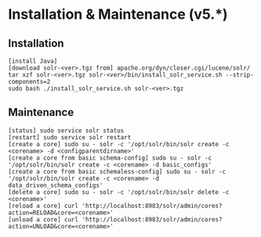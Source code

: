 # Installation & Maintenance (v5.*)

## Installation

    [install Java]
    [download solr-<ver>.tgz from] apache.org/dyn/closer.cgi/lucene/solr/
    tar xzf solr-<ver>.tgz solr-<ver>/bin/install_solr_service.sh --strip-components=2
    sudo bash ./install_solr_service.sh solr-<ver>.tgz

## Maintenance

    [status] sudo service solr status
    [restart] sudo service solr restart
    [create a core] sudo su - solr -c '/opt/solr/bin/solr create -c <corename> -d <configparentdirname>'
    [create a core from basic schema-config] sudo su - solr -c '/opt/solr/bin/solr create -c <corename> -d basic_configs'
    [create a core from basic schemaless-config] sudo su - solr -c '/opt/solr/bin/solr create -c <corename> -d data_driven_schema_configs'
    [delete a core] sudo su - solr -c '/opt/solr/bin/solr delete -c <corename>'
    [reload a core] curl 'http://localhost:8983/solr/admin/cores?action=RELOAD&core=<corename>'
    [unload a core] curl 'http://localhost:8983/solr/admin/cores?action=UNLOAD&core=<corename>'
